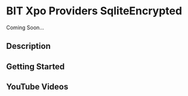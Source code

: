 # BIT Xpo Providers SqliteEncrypted


Coming Soon...

## Description

## Getting Started

## YouTube Videos



